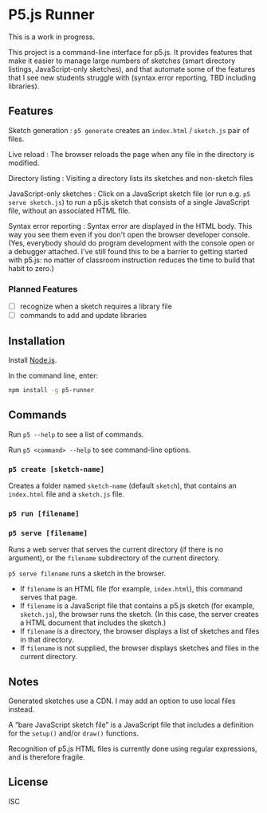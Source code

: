 # P5.js Runner

This is a work in progress.

This project is a command-line interface for p5.js. It provides features that
make it easier to manage large numbers of sketches (smart directory listings,
JavaScript-only sketches), and that automate some of the features that I see new
students struggle with (syntax error reporting, TBD including libraries).

## Features

Sketch generation
: `p5 generate` creates an `index.html` / `sketch.js` pair of files.

Live reload
: The browser reloads the page when any file in the directory is
modified.

Directory listing
: Visiting a directory lists its sketches and non-sketch files

JavaScript-only sketches
: Click on a JavaScript sketch file (or run e.g. `p5 serve sketch.js`) to run a
p5.js sketch that consists of a single JavaScript file, without an associated
HTML file.

Syntax error reporting
: Syntax error are displayed in the HTML body. This way you see them even if you
don't open the browser developer console. (Yes, everybody should do program
development with the console open or a debugger attached. I've still found this
to be a barrier to getting started with p5.js: no matter of classroom
instruction reduces the time to build that habit to zero.)

### Planned Features

- [ ] recognize when a sketch requires a library file
- [ ] commands to add and update libraries

## Installation

Install [Node.js](https://nodejs.org/).

In the command line, enter:

```sh
npm install -g p5-runner
```

## Commands

Run `p5 --help` to see a list of commands.

Run `p5 <command> --help` to see command-line options.

### `p5 create [sketch-name]`

Creates a folder named `sketch-name` (default `sketch`), that contains an
`index.html` file and a `sketch.js` file.

### `p5 run [filename]`

### `p5 serve [filename]`

Runs a web server that serves the current directory (if there is no argument),
or the `filename` subdirectory of the current directory.

`p5 serve filename` runs a sketch in the browser.

- If `filename` is an HTML file (for example, `index.html`), this command serves
  that page.
- If `filename` is a JavaScript file that contains a p5.js sketch (for example,
  `sketch.js`), the browser runs the sketch. (In this case, the server creates a
  HTML document that includes the sketch.)
- If `filename` is a directory, the browser displays a list of sketches and files in that directory.
- If `filename` is not supplied, the browser displays sketches and files in the
  current directory.

## Notes

Generated sketches use a CDN. I may add an option to use local files instead.

A “bare JavaScript sketch file” is a JavaScript file that includes a definition
for the `setup()` and/or `draw()` functions.

Recognition of p5.js HTML files is currently done using regular expressions, and
is therefore fragile.

## License

ISC
